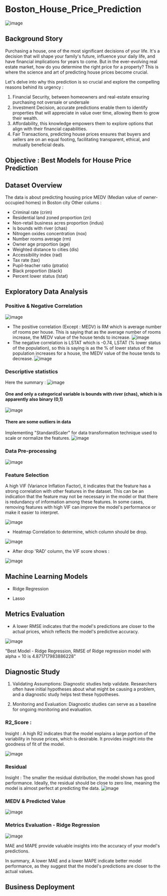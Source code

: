 # Boston_House_Price_Prediction
![image](https://github.com/GITA-2112/Boston_House_Price_Prediction/assets/135007275/331ac9b0-03e7-4017-88fc-63054d97065f)

## Background Story 
Purchasing a house,  one of the most significant decisions of your life. It's a decision that will shape your family's future, influence your daily life, and have financial implications for years to come. But in the ever-evolving real estate market, how do you determine the right price for a property? This is where the science and art of predicting house prices become crucial. 

Let's delve into why this prediction is so crucial and explore the compelling reasons behind its urgency :
1. Financial Security, between homeowners and real-estate ensuring purchasing not oversale or undersale
2. Investment Decision, accurate predictions enable them to identify properties that will appreciate in value over time, allowing them to grow their wealth.
3. Affordability, this knowledge empowers them to explore options that align with their financial capabilities.
4. Fair Transactions, predicting house prices ensures that buyers and sellers are on an equal footing, facilitating transparent, ethical, and mutually beneficial deals.

## Objective : Best Models for House Price Prediction
   
## Dataset Overview
The data is about predicting housing price MEDV (Median value of owner-occupied homes) in Boston city
Other colums :
*   Criminal rate (crim)
*   Residential land zoned proportion (zn)
*   Non-retail business acres proportion (indus)
*   Is bounds with river (chas)
*   Nitrogen oxides concentration (nox)
*   Number rooms average (rm)
*   Owner age proportion (age)
*   Weighted distance to cities (dis)
*   Accessibility index (rad)
*   Tax rate (tax)
*   Pupil-teacher ratio (ptratio)
*   Black proportion (black)
*   Percent lower status (lstat)

## Exploratory Data Analysis

### Positive & Negative Correlation
![image](https://github.com/GITA-2112/Boston_House_Price_Prediction/assets/135007275/d0399d1d-9128-409e-9391-c35b4c00b90b)
- The positive correlation (Except : MEDV) is RM which is average number of rooms per house. This is saying that as the average number of rooms increase, the MEDV value of the house tends to increase.
![image](https://github.com/GITA-2112/Boston_House_Price_Prediction/assets/135007275/2e7c2146-f1d2-4c4e-97c0-bfd5a53d6e36)
- The negative correlation is LSTAT which is -0.74, LSTAT (% lower status of the population), so this is saying is as the % of lower status of the population increases for a house, the MEDV value of the house tends to decrease.
![image](https://github.com/GITA-2112/Boston_House_Price_Prediction/assets/135007275/d713e0d9-6b54-4db5-a982-78d6f2957ac9)

### Descriptive statistics
Here the summary :
![image](https://github.com/GITA-2112/Boston_House_Price_Prediction/assets/135007275/456fd3bf-6797-47a2-acd3-3c2cf7aface8)

#### One and only a categorical variable is bounds with river (chas), which is is apparently also binary (0,1)
![image](https://github.com/GITA-2112/Boston_House_Price_Prediction/assets/135007275/0ebeed27-b8f6-482c-b891-18408e9cab63)

#### There are some outliers in data
Implementing "StandardScaler" for data transformation technique used to scale or normalize the features.
![image](https://github.com/GITA-2112/Boston_House_Price_Prediction/assets/135007275/6b1c1362-a512-4506-a8bd-9a2f4641570d)

### Data Pre-processing
![image](https://github.com/GITA-2112/Boston_House_Price_Prediction/assets/135007275/1a617a6a-3bda-4040-9e5f-4ff24d4db7d7)

### Feature Selection
A high VIF (Variance Inflation Factor), it indicates that the feature has a strong correlation with other features in the dataset. This can be an indication that the feature may not be necessary in the model or that there is redundancy of information among these features. In some cases, removing features with high VIF can improve the model's performance or make it easier to interpret.

![image](https://github.com/GITA-2112/Boston_House_Price_Prediction/assets/135007275/e959768d-ed4e-4f3d-8f73-fabe50a40207)

- Heatmap Correlation to determine, which column should be drop.

![image](https://github.com/GITA-2112/Boston_House_Price_Prediction/assets/135007275/64a0fe27-2690-48ce-9952-6538b5640999)

- After drop 'RAD' column, the VIF score shows :

![image](https://github.com/GITA-2112/Boston_House_Price_Prediction/assets/135007275/1c7f9002-cdf5-4a81-abee-82edb1cc850c)

## Machine Learning Models
- Ridge Regression
  
- Lasso
  
## Metrics Evaluation
- A lower RMSE indicates that the model's predictions are closer to the actual prices, which reflects the model's predictive accuracy.
  
![image](https://github.com/GITA-2112/Boston_House_Price_Prediction/assets/135007275/e400e3c2-cffc-4dfe-ba49-8c0b9d3e19c8)

"Best Model - Ridge Regression, RMSE of Ridge regression model with alpha = 10 is 4.871717983886228"

## Diagnostic Study
1. Validating Assumptions: Diagnostic studies help validate. Researchers often have initial hypotheses about what might be causing a problem, and a diagnostic study helps test these hypotheses.

2. Monitoring and Evaluation: Diagnostic studies can serve as a baseline for ongoing monitoring and evaluation.

### R2_Score : 
Insight : A high R2 indicates that the model explains a large portion of the variability in house prices, which is desirable. It provides insight into the goodness of fit of the model.

![image](https://github.com/GITA-2112/Boston_House_Price_Prediction/assets/135007275/e2d22c1f-0d4a-4d16-846e-03b63c0a2260)

### Residual
Insight : The smaller the residual distribution, the model shown has good performance. Ideally, the residual should be close to zero line, meaning the model is almost perfect at predicting the data.
![image](https://github.com/GITA-2112/Boston_House_Price_Prediction/assets/135007275/2dc0175c-2d93-430b-9370-3361bb1ed16b)

### MEDV & Predicted Value
![image](https://github.com/GITA-2112/Boston_House_Price_Prediction/assets/135007275/29b4642d-0736-4819-b416-2445655a2c98)

### Metrics Evaluation - Ridge Regression 
![image](https://github.com/GITA-2112/Boston_House_Price_Prediction/assets/135007275/099858c3-488e-46bd-baeb-bb0a79ce6966)

MAE and MAPE provide valuable insights into the accuracy of your model's predictions.

In summary, A lower MAE and a lower MAPE indicate better model performance, as they suggest that the model's predictions are closer to the actual values.

## Business Deployment 
